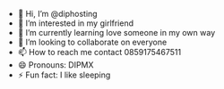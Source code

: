 - 👋 Hi, I’m @diphosting
- 👀 I’m interested in my girlfriend
- 🌱 I’m currently learning love someone in my own way
- 💞️ I’m looking to collaborate on everyone
- 📫 How to reach me contact 0859175467511
- 😄 Pronouns: DIPMX
- ⚡ Fun fact: I like sleeping

<!---
diphosting/diphosting is a ✨ special ✨ repository because its `README.md` (this file) appears on your GitHub profile.
You can click the Preview link to take a look at your changes.
--->
